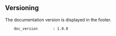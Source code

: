 ## Versioning

The documentation version is displayed in the footer.

        doc_version       : 1.0.0
